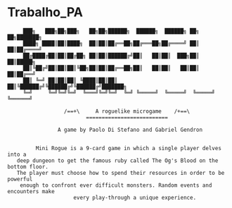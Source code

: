 # Trabalho_PA



         ███╗   ███╗██╗███╗   ██╗██╗██████╗  ██████╗  ██████╗ ██╗   ██╗███████╗
         ████╗ ████║██║████╗  ██║██║██╔══██╗██╔═══██╗██╔════╝ ██║   ██║██╔════╝
         ██╔████╔██║██║██╔██╗ ██║██║██████╔╝██║   ██║██║  ███╗██║   ██║█████╗  
         ██║╚██╔╝██║██║██║╚██╗██║██║██╔══██╗██║   ██║██║   ██║██║   ██║██╔══╝  
         ██║ ╚═╝ ██║██║██║ ╚████║██║██║  ██║╚██████╔╝╚██████╔╝╚██████╔╝███████╗
         ╚═╝     ╚═╝╚═╝╚═╝  ╚═══╝╚═╝╚═╝  ╚═╝ ╚═════╝  ╚═════╝  ╚═════╝ ╚══════╝
			
              	      /==+\     A roguelike microgame    /+==\
                             ==========================  

            	    A game by Paolo Di Stefano and Gabriel Gendron 


             Mini Rogue is a 9-card game in which a single player delves into a 
       deep dungeon to get the famous ruby called The Og's Blood on the bottom floor.
       The player must choose how to spend their resources in order to be powerful 
        enough to confront ever difficult monsters. Random events and encounters make 
                         every play-through a unique experience.
